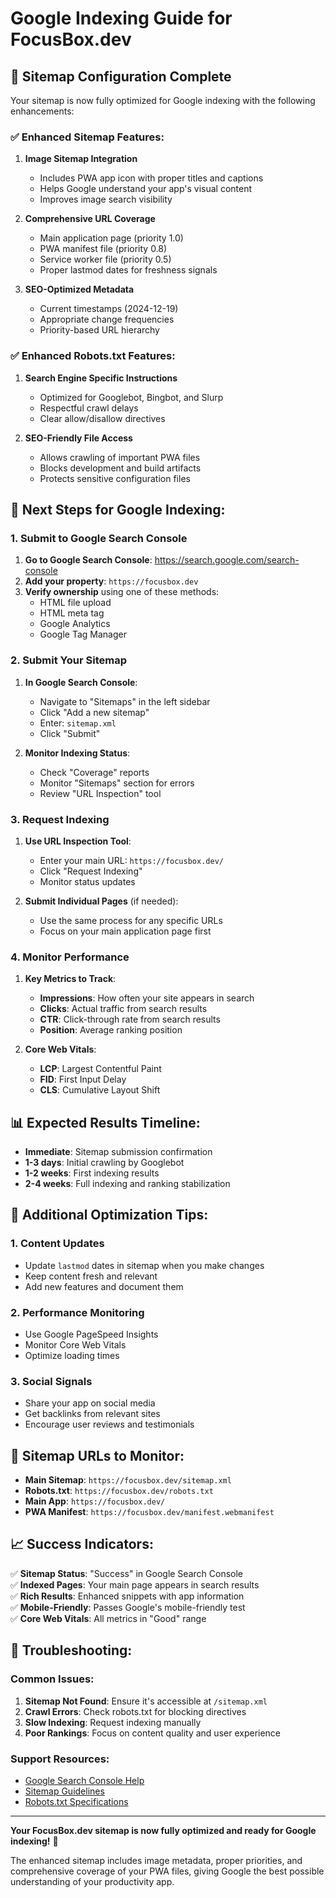 # Google Indexing Guide for FocusBox.dev

## 🎯 Sitemap Configuration Complete

Your sitemap is now fully optimized for Google indexing with the following enhancements:

### ✅ **Enhanced Sitemap Features:**

1. **Image Sitemap Integration**

   - Includes PWA app icon with proper titles and captions
   - Helps Google understand your app's visual content
   - Improves image search visibility

2. **Comprehensive URL Coverage**

   - Main application page (priority 1.0)
   - PWA manifest file (priority 0.8)
   - Service worker file (priority 0.5)
   - Proper lastmod dates for freshness signals

3. **SEO-Optimized Metadata**
   - Current timestamps (2024-12-19)
   - Appropriate change frequencies
   - Priority-based URL hierarchy

### ✅ **Enhanced Robots.txt Features:**

1. **Search Engine Specific Instructions**

   - Optimized for Googlebot, Bingbot, and Slurp
   - Respectful crawl delays
   - Clear allow/disallow directives

2. **SEO-Friendly File Access**
   - Allows crawling of important PWA files
   - Blocks development and build artifacts
   - Protects sensitive configuration files

## 🚀 **Next Steps for Google Indexing:**

### 1. **Submit to Google Search Console**

1. **Go to Google Search Console**: https://search.google.com/search-console
2. **Add your property**: `https://focusbox.dev`
3. **Verify ownership** using one of these methods:
   - HTML file upload
   - HTML meta tag
   - Google Analytics
   - Google Tag Manager

### 2. **Submit Your Sitemap**

1. **In Google Search Console**:

   - Navigate to "Sitemaps" in the left sidebar
   - Click "Add a new sitemap"
   - Enter: `sitemap.xml`
   - Click "Submit"

2. **Monitor Indexing Status**:
   - Check "Coverage" reports
   - Monitor "Sitemaps" section for errors
   - Review "URL Inspection" tool

### 3. **Request Indexing**

1. **Use URL Inspection Tool**:

   - Enter your main URL: `https://focusbox.dev/`
   - Click "Request Indexing"
   - Monitor status updates

2. **Submit Individual Pages** (if needed):
   - Use the same process for any specific URLs
   - Focus on your main application page first

### 4. **Monitor Performance**

1. **Key Metrics to Track**:

   - **Impressions**: How often your site appears in search
   - **Clicks**: Actual traffic from search results
   - **CTR**: Click-through rate from search results
   - **Position**: Average ranking position

2. **Core Web Vitals**:
   - **LCP**: Largest Contentful Paint
   - **FID**: First Input Delay
   - **CLS**: Cumulative Layout Shift

## 📊 **Expected Results Timeline:**

- **Immediate**: Sitemap submission confirmation
- **1-3 days**: Initial crawling by Googlebot
- **1-2 weeks**: First indexing results
- **2-4 weeks**: Full indexing and ranking stabilization

## 🔧 **Additional Optimization Tips:**

### 1. **Content Updates**

- Update `lastmod` dates in sitemap when you make changes
- Keep content fresh and relevant
- Add new features and document them

### 2. **Performance Monitoring**

- Use Google PageSpeed Insights
- Monitor Core Web Vitals
- Optimize loading times

### 3. **Social Signals**

- Share your app on social media
- Get backlinks from relevant sites
- Encourage user reviews and testimonials

## 🎯 **Sitemap URLs to Monitor:**

- **Main Sitemap**: `https://focusbox.dev/sitemap.xml`
- **Robots.txt**: `https://focusbox.dev/robots.txt`
- **Main App**: `https://focusbox.dev/`
- **PWA Manifest**: `https://focusbox.dev/manifest.webmanifest`

## 📈 **Success Indicators:**

✅ **Sitemap Status**: "Success" in Google Search Console  
✅ **Indexed Pages**: Your main page appears in search results  
✅ **Rich Results**: Enhanced snippets with app information  
✅ **Mobile-Friendly**: Passes Google's mobile-friendly test  
✅ **Core Web Vitals**: All metrics in "Good" range

## 🚨 **Troubleshooting:**

### Common Issues:

1. **Sitemap Not Found**: Ensure it's accessible at `/sitemap.xml`
2. **Crawl Errors**: Check robots.txt for blocking directives
3. **Slow Indexing**: Request indexing manually
4. **Poor Rankings**: Focus on content quality and user experience

### Support Resources:

- [Google Search Console Help](https://support.google.com/webmasters/)
- [Sitemap Guidelines](https://developers.google.com/search/docs/crawling-indexing/sitemaps/overview)
- [Robots.txt Specifications](https://developers.google.com/search/docs/crawling-indexing/robots/intro)

---

**Your FocusBox.dev sitemap is now fully optimized and ready for Google indexing!** 🎉

The enhanced sitemap includes image metadata, proper priorities, and comprehensive coverage of your PWA files, giving Google the best possible understanding of your productivity app.
